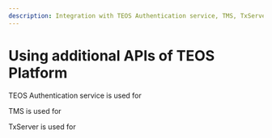 ```yaml
---
description: Integration with TEOS Authentication service, TMS, TxServer
---
```


# Using additional APIs of TEOS Platform

TEOS Authentication service is used for



TMS is used for



TxServer is used for
